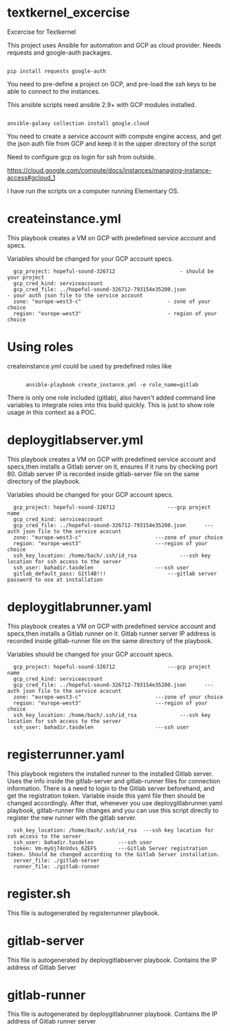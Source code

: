 # textkernel_excercise
Excercise for Textkernel


This project uses Ansible for automation and GCP as cloud provider. Needs requests and google-auth packages. 

<code>
pip install requests google-auth
</code>

You need to pre-define a project on GCP, and pre-load the ssh keys to be able to connect to the instances.

This ansible scripts need ansible 2.9+ with GCP modules installed.

<code>
ansible-galaxy collection install google.cloud
</code>

You need to create a service account with compute engine access, and get the json auth file from GCP and keep it in the upper directory of the script

Need to configure gcp os login for ssh from outside.

https://cloud.google.com/compute/docs/instances/managing-instance-access#gcloud_1

I have run the scripts on a computer running Elementary OS.

# createinstance.yml

This playbook creates a VM on GCP with predefined service account and specs.

Variables should be changed for your GCP account specs.


      gcp_project: hopeful-sound-326712						- should be your project
      gcp_cred_kind: serviceaccount
      gcp_cred_file: ../hopeful-sound-326712-793154e35200.json	                - your auth json file to the service account
      zone: "europe-west3-c"						 	- zone of your choice
      region: "europe-west3" 							- region of your choice

# Using roles

createinstance.yml could be used by predefined roles like

<code>
      ansible-playbook create_instance.yml -e role_name=gitlab
</code>

There is only one role included (gitlab), also haven't added command line variables to integrate roles into this build quickly. This is just to show role usage in this context as a POC.

# deploygitlabserver.yml

This playbook creates a VM on GCP with predefined service account and specs,then installs a Gitlab server on it, ensures if it runs by checking port 80. Gitlab server IP is recorded inside gitlab-server file on the same directory of the playbook.

Variables should be changed for your GCP account specs.


      gcp_project: hopeful-sound-326712				    ---gcp project name
      gcp_cred_kind: serviceaccount
      gcp_cred_file: ../hopeful-sound-326712-793154e35200.json      ---auth json file to the service acocunt
      zone: "europe-west3-c"					    ---zone of your choice
      region: "europe-west3"					    ---region of your choice
      ssh_key_location: /home/bach/.ssh/id_rsa			    ---ssh key location for ssh access to the server
      ssh_user: bahadir.tasdelen				    ---ssh user
      gitlab_default_pass: G1tl4B!!!				    ---gitlab server password to use at installation



# deploygitlabrunner.yaml


This playbook creates a VM on GCP with predefined service account and specs,then installs a Gitlab runner on it. Gitlab runner server IP address is recorded inside gitlab-runner file on the same directory of the playbook.

Variables should be changed for your GCP account specs.


      gcp_project: hopeful-sound-326712				    ---gcp project name
      gcp_cred_kind: serviceaccount
      gcp_cred_file: ../hopeful-sound-326712-793154e35200.json      ---auth json file to the service acocunt
      zone: "europe-west3-c"					    ---zone of your choice
      region: "europe-west3"					    ---region of your choice
      ssh_key_location: /home/bach/.ssh/id_rsa			    ---ssh key location for ssh access to the server
      ssh_user: bahadir.tasdelen				    ---ssh user

# registerrunner.yaml

This playbook registers the installed runner to the installed Gitlab server. Uses the info inside the gitlab-server and gitlab-runner files for connection information. There is a need to login to the Gitlab server beforehand, and get the registration token. Variable inside this yaml file then should be changed accordingly. After that, whenever you use deploygitlabrunner.yaml playbook, gitlab-runner file changes and you can use this script directly to register the new runner with the gitlab server.

      ssh_key_location: /home/bach/.ssh/id_rsa	---ssh key location for ssh access to the server
      ssh_user: bahadir.tasdelen		---ssh user
      token: Vm-myUj74nVdvs_6ZEFS		---Gitlab Server registration token. Should be changed according to the Gitlab Server installation.
      server_file: ./gitlab-server
      runner_file: ./gitlab-runner

# register.sh

This file is autogenerated by registerrunner playbook.

# gitlab-server

This file is autogenerated by deploygitlabserver playbook. Contains the IP address of Gitlab Server

# gitlab-runner

This file is autogenerated by deploygitlabrunner playbook. Contains the IP address of Gitlab runner server


